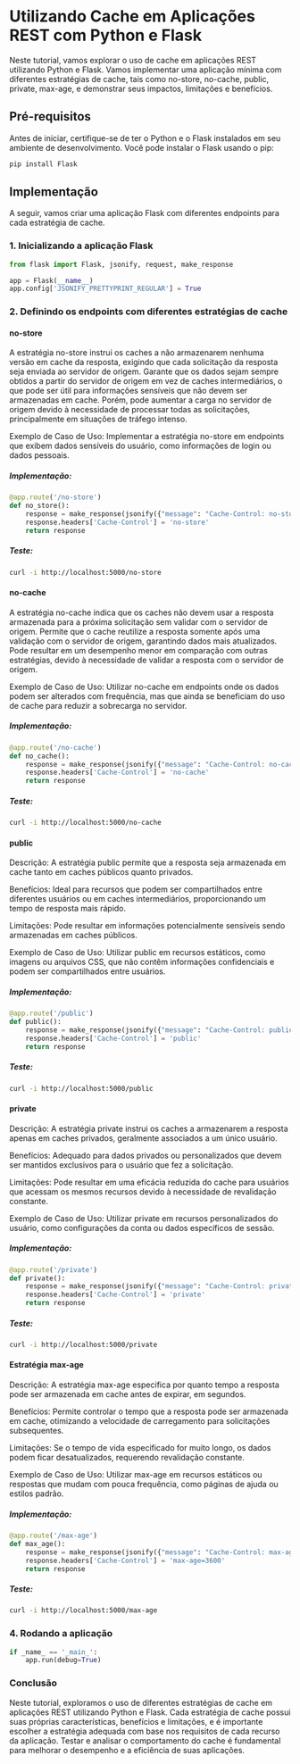 # Utilizando Cache em Aplicações REST com Python e Flask
Neste tutorial, vamos explorar o uso de cache em aplicações REST utilizando Python e Flask. Vamos implementar uma aplicação mínima com diferentes estratégias de cache, tais como no-store, no-cache, public, private, max-age, e demonstrar seus impactos, limitações e benefícios.

## Pré-requisitos
Antes de iniciar, certifique-se de ter o Python e o Flask instalados em seu ambiente de desenvolvimento. Você pode instalar o Flask usando o pip:

```bash
pip install Flask
```
## Implementação
A seguir, vamos criar uma aplicação Flask com diferentes endpoints para cada estratégia de cache.

### 1. Inicializando a aplicação Flask
```python
from flask import Flask, jsonify, request, make_response

app = Flask(__name__)    
app.config['JSONIFY_PRETTYPRINT_REGULAR'] = True
```

### 2. Definindo os endpoints com diferentes estratégias de cache

#### no-store
A estratégia no-store instrui os caches a não armazenarem nenhuma versão em cache da resposta, exigindo que cada solicitação da resposta seja enviada ao servidor de origem. Garante que os dados sejam sempre obtidos a partir do servidor de origem em vez de caches intermediários, o que pode ser útil para informações sensíveis que não devem ser armazenadas em cache. Porém, pode aumentar a carga no servidor de origem devido à necessidade de processar todas as solicitações, principalmente em situações de tráfego intenso.

Exemplo de Caso de Uso: Implementar a estratégia no-store em endpoints que exibem dados sensíveis do usuário, como informações de login ou dados pessoais.

##### Implementação:
```python
@app.route('/no-store')
def no_store():
    response = make_response(jsonify({"message": "Cache-Control: no-store"}))
    response.headers['Cache-Control'] = 'no-store'
    return response
```

##### Teste:

```bash
curl -i http://localhost:5000/no-store
```

#### no-cache
A estratégia no-cache indica que os caches não devem usar a resposta armazenada para a próxima solicitação sem validar com o servidor de origem.
Permite que o cache reutilize a resposta somente após uma validação com o servidor de origem, garantindo dados mais atualizados. Pode resultar em um desempenho menor em comparação com outras estratégias, devido à necessidade de validar a resposta com o servidor de origem.

Exemplo de Caso de Uso: Utilizar no-cache em endpoints onde os dados podem ser alterados com frequência, mas que ainda se beneficiam do uso de cache para reduzir a sobrecarga no servidor.

##### Implementação:
```python
@app.route('/no-cache')  
def no_cache():
    response = make_response(jsonify({"message": "Cache-Control: no-cache"}))
    response.headers['Cache-Control'] = 'no-cache'
    return response
```

##### Teste:

```bash
curl -i http://localhost:5000/no-cache
```

#### public
Descrição: A estratégia public permite que a resposta seja armazenada em cache tanto em caches públicos quanto privados.

Benefícios: Ideal para recursos que podem ser compartilhados entre diferentes usuários ou em caches intermediários, proporcionando um tempo de resposta mais rápido.

Limitações: Pode resultar em informações potencialmente sensíveis sendo armazenadas em caches públicos.

Exemplo de Caso de Uso: Utilizar public em recursos estáticos, como imagens ou arquivos CSS, que não contêm informações confidenciais e podem ser compartilhados entre usuários.

##### Implementação:

```python
@app.route('/public')
def public():     
    response = make_response(jsonify({"message": "Cache-Control: public"}))
    response.headers['Cache-Control'] = 'public'
    return response
```

##### Teste:

```bash
curl -i http://localhost:5000/public
```
    
#### private
Descrição: A estratégia private instrui os caches a armazenarem a resposta apenas em caches privados, geralmente associados a um único usuário.

Benefícios: Adequado para dados privados ou personalizados que devem ser mantidos exclusivos para o usuário que fez a solicitação.

Limitações: Pode resultar em uma eficácia reduzida do cache para usuários que acessam os mesmos recursos devido à necessidade de revalidação constante.

Exemplo de Caso de Uso: Utilizar private em recursos personalizados do usuário, como configurações da conta ou dados específicos de sessão.

##### Implementação:

```python
@app.route('/private')
def private():
    response = make_response(jsonify({"message": "Cache-Control: private"}))        
    response.headers['Cache-Control'] = 'private'     
    return response
```
##### Teste:

```bash
curl -i http://localhost:5000/private
```

#### Estratégia max-age
Descrição: A estratégia max-age especifica por quanto tempo a resposta pode ser armazenada em cache antes de expirar, em segundos.

Benefícios: Permite controlar o tempo que a resposta pode ser armazenada em cache, otimizando a velocidade de carregamento para solicitações subsequentes.

Limitações: Se o tempo de vida especificado for muito longo, os dados podem ficar desatualizados, requerendo revalidação constante.

Exemplo de Caso de Uso: Utilizar max-age em recursos estáticos ou respostas que mudam com pouca frequência, como páginas de ajuda ou estilos padrão.

##### Implementação:

```python
@app.route('/max-age')
def max_age():
    response = make_response(jsonify({"message": "Cache-Control: max-age=3600"}))
    response.headers['Cache-Control'] = 'max-age=3600'
    return response
```

##### Teste:

```bash
curl -i http://localhost:5000/max-age
```

### 4. Rodando a aplicação

```python    
if _name_ == '_main_':
    app.run(debug=True)
```

### Conclusão
Neste tutorial, exploramos o uso de diferentes estratégias de cache em aplicações REST utilizando Python e Flask. Cada estratégia de cache possui suas próprias características, benefícios e limitações, e é importante escolher a estratégia adequada com base nos requisitos de cada recurso da aplicação. Testar e analisar o comportamento do cache é fundamental para melhorar o desempenho e a eficiência de suas aplicações.
